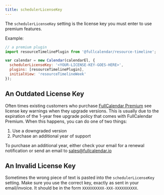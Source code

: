 ```yaml
---
title: schedulerLicenseKey
---
```


The `schedulerLicenseKey` setting is the license key you must enter to use premium features.

Example:

```js
// a premium plugin
import resourceTimelinePlugin from '@fullcalendar/resource-timeline';

var calendar = new Calendar(calendarEl, {
  schedulerLicenseKey: '<YOUR-LICENSE-KEY-GOES-HERE>',
  plugins: [resourceTimelinePlugin],
  initialView: 'resourceTimelineWeek'
});
```


<h2 id='outdated'>An Outdated License Key</h2>

Often times existing customers who purchase [FullCalendar Premium]({{site.baseurl}}/pricing) see license key warnings when they upgrade versions. This is usually due to the expiration of the 1-year free upgrade policy that comes with FullCalendar Premium. When this happens, you can do one of two things:

1. Use a downgraded version
2. Purchase an additional year of support

To purchase an additional year, either check your email for a renewal notification or send an email to <a href='mailto:sales@fullcalendar.io'>sales@fullcalendar.io</a>


<h2 id='invalid'>An Invalid License Key</h2>

Sometimes the wrong piece of text is pasted into the `schedulerLicenseKey` setting. Make sure you use the correct key, exactly as sent in your email/invoice. It should be in the form `XXXXXXXXXX-XXX-XXXXXXXXXX`.
